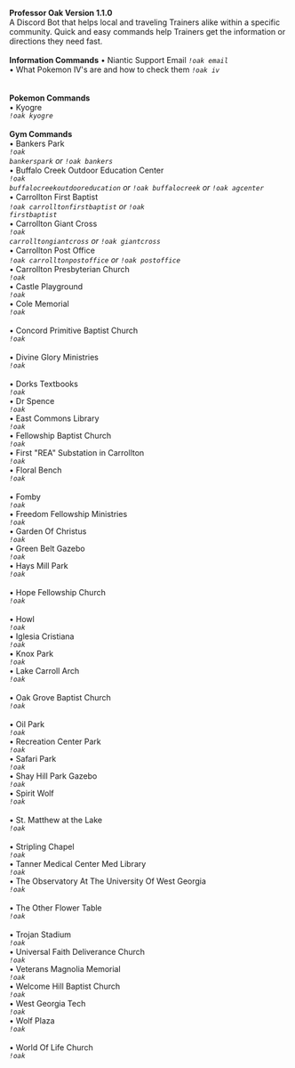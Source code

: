 <b>Professor Oak Version 1.1.0</b><br>
A Discord Bot that helps local and traveling Trainers alike within a specific community. Quick and easy commands help Trainers get the information or directions they need fast.
<br><br>
<b>Information Commands</b>
&bull; Niantic Support Email
<i><code>!oak email</code></i><br>
&bull; What Pokemon IV's are and how to check them
<i><code>!oak iv</code></i><br>
<br><br>
<b>Pokemon Commands</b><br>
&bull; Kyogre<br>
<i><code>!oak kyogre</code></i><br>
<br>
<b>Gym Commands</b><br>
&bull; Bankers Park<br>
<i><code>!oak bankerspark</code> or <code>!oak bankers</code></i><br>
&bull; Buffalo Creek Outdoor Education Center<br>
<i><code>!oak buffalocreekoutdooreducation</code> or <code>!oak buffalocreek</code> or <code>!oak agcenter</code></i><br>
&bull; Carrollton First Baptist<br>
<i><code>!oak carrolltonfirstbaptist</code> or <code>!oak firstbaptist</code></i><br>
&bull; Carrollton Giant Cross<br>
<i><code>!oak carrolltongiantcross</code> or <code>!oak giantcross</code></i><br>
&bull; Carrollton Post Office<br>
<i><code>!oak carrolltonpostoffice</code> or <code>!oak postoffice</code></i><br>
&bull; Carrollton Presbyterian Church<br>
<i><code>!oak </code></i><br>
&bull; Castle Playground<br>
<i><code>!oak </code></i><br>
&bull; Cole Memorial<br>
<i><code>!oak </code></i><br>
&bull; Concord Primitive Baptist Church<br>
<i><code>!oak </code></i><br>
&bull; Divine Glory Ministries<br>
<i><code>!oak </code></i><br>
&bull; Dorks Textbooks<br>
<i><code>!oak </code></i><br>
&bull; Dr Spence<br>
<i><code>!oak </code></i><br>
&bull; East Commons Library<br>
<i><code>!oak </code></i><br>
&bull; Fellowship Baptist Church<br>
<i><code>!oak </code></i><br>
&bull; First "REA" Substation in Carrollton<br>
<i><code>!oak </code></i><br>
&bull; Floral Bench<br>
<i><code>!oak </code></i><br>
&bull; Fomby<br>
<i><code>!oak </code></i><br>
&bull; Freedom Fellowship Ministries<br>
<i><code>!oak </code></i><br>
&bull; Garden Of Christus<br>
<i><code>!oak </code></i><br>
&bull; Green Belt Gazebo<br>
<i><code>!oak </code></i><br>
&bull; Hays Mill Park<br>
<i><code>!oak </code></i><br>
&bull; Hope Fellowship Church<br>
<i><code>!oak </code></i><br>
&bull; Howl<br>
<i><code>!oak </code></i><br>
&bull; Iglesia Cristiana<br>
<i><code>!oak </code></i><br>
&bull; Knox Park<br>
<i><code>!oak </code></i><br>
&bull; Lake Carroll Arch<br>
<i><code>!oak </code></i><br>
&bull; Oak Grove Baptist Church<br>
<i><code>!oak </code></i><br>
&bull; Oil Park<br>
<i><code>!oak </code></i><br>
&bull; Recreation Center Park<br>
<i><code>!oak </code></i><br>
&bull; Safari Park<br>
<i><code>!oak </code></i><br>
&bull; Shay Hill Park Gazebo<br>
<i><code>!oak </code></i><br>
&bull; Spirit Wolf<br>
<i><code>!oak </code></i><br>
&bull; St. Matthew at the Lake<br>
<i><code>!oak </code></i><br>
&bull; Stripling Chapel<br>
<i><code>!oak </code></i><br>
&bull; Tanner Medical Center Med Library<br>
<i><code>!oak </code></i><br>
&bull; The Observatory At The University Of West Georgia<br>
<i><code>!oak </code></i><br>
&bull; The Other Flower Table<br>
<i><code>!oak </code></i><br>
&bull; Trojan Stadium<br>
<i><code>!oak </code></i><br>
&bull; Universal Faith Deliverance Church<br>
<i><code>!oak </code></i><br>
&bull; Veterans Magnolia Memorial<br>
<i><code>!oak </code></i><br>
&bull; Welcome Hill Baptist Church<br>
<i><code>!oak </code></i><br>
&bull; West Georgia Tech<br>
<i><code>!oak </code></i><br>
&bull; Wolf Plaza<br>
<i><code>!oak </code></i><br>
&bull; World Of Life Church<br>
<i><code>!oak </code></i><br>
